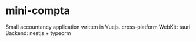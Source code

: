 # mini-compta
Small accountancy application
written in Vuejs.
cross-platform WebKit: tauri
Backend: nestjs + typeorm
